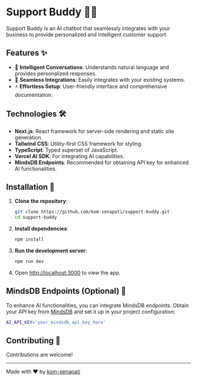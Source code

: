 # Support Buddy 🤖💬

Support Buddy is an AI chatbot that seamlessly integrates with your business to provide personalized and intelligent customer support.

## Features ✨

- 🤖 **Intelligent Conversations**: Understands natural language and provides personalized responses.
- 🔗 **Seamless Integrations**: Easily integrates with your existing systems.
- ⚡ **Effortless Setup**: User-friendly interface and comprehensive documentation.

<!-- ## Demo 🎥
 -->


## Technologies 🛠️

- **Next.js**: React framework for server-side rendering and static site generation.
- **Tailwind CSS**: Utility-first CSS framework for styling.
- **TypeScript**: Typed superset of JavaScript.
- **Vercel AI SDK**: For integrating AI capabilities.
- **MindsDB Endpoints**: Recommended for obtaining API key for enhanced AI functionalities.

## Installation 🚀

1. **Clone the repository**:

    ```bash
    git clone https://github.com/kom-senapati/support-buddy.git
    cd support-buddy
    ```

2. **Install dependencies**:

    ```bash
    npm install
    ```

3. **Run the development server**:

    ```bash
    npm run dev
    ```

4. Open [http://localhost:3000](http://localhost:3000) to view the app.

## MindsDB Endpoints (Optional) 🧠

To enhance AI functionalities, you can integrate MindsDB endpoints. Obtain your API key from [MindsDB](mdb.ai) and set it up in your project configuration:

```bash
AI_API_KEY='your_mindsdb_api_key_here'
```

## Contributing 🤝

Contributions are welcome!

<!-- ## License 📄

This project is open-source and available under the [MIT License](LICENSE). -->

---

Made with ❤️ by [kom-senapati](https://github.com/kom-senapati)
